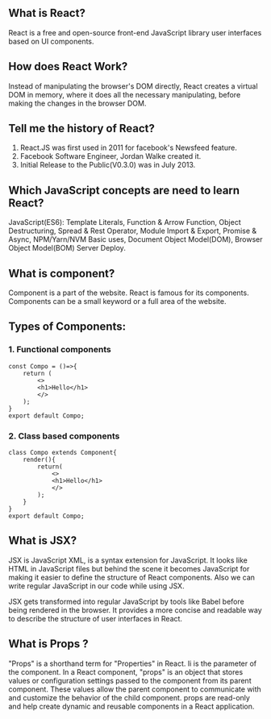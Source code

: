 ## What is React?
React is a free and open-source front-end JavaScript library user interfaces based on UI components.

## How does React Work?
Instead of manipulating the browser's DOM directly, React creates a virtual DOM in memory, where it does all the necessary manipulating, before making the changes in the browser DOM.

## Tell me the history of React?
1. React.JS was first used in 2011 for facebook's Newsfeed feature.
2. Facebook Software Engineer, Jordan Walke created it.
3. Initial Release to the Public(V0.3.0) was in July 2013.

## Which JavaScript concepts are need to learn React?
JavaScript(ES6): Template Literals, Function & Arrow Function, Object Destructuring, Spread & Rest Operator, Module Import & Export, Promise & Async, NPM/Yarn/NVM Basic uses, Document Object Model(DOM), Browser Object Model(BOM) Server Deploy.

## What is component?
Component is a part of the website. React is famous for its components. Components can be a small keyword or a full area of the website.

## Types of Components:
### 1. Functional components
    const Compo = ()=>{
        return (
            <>
            <h1>Hello</h1>
            </>
        );
    }
    export default Compo;
### 2. Class based components
    class Compo extends Component{
        render(){
            return(
                <>
                <h1>Hello</h1>
                </>
            );
        }
    }
    export default Compo;

## What is JSX?
JSX is JavaScript XML, is a syntax extension for JavaScript. It looks like HTML in JavaScript files but behind the scene it becomes JavaScript for making it easier to define the structure of React components. Also we can write regular JavaScript in our code while using JSX.

JSX gets transformed into regular JavaScript by tools like Babel before being rendered in the browser.
It provides a more concise and readable way to describe the structure of user interfaces in React.

## What is Props ?
"Props" is a shorthand term for "Properties" in React. Ii is the parameter of the component. In a React component, "props" is an object that stores values or configuration settings passed to the component from its parent component. These values allow the parent component to communicate with and customize the behavior of the child component. props are read-only and help create dynamic and reusable components in a React application.
